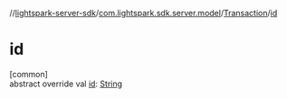 //[lightspark-server-sdk](../../../index.md)/[com.lightspark.sdk.server.model](../index.md)/[Transaction](index.md)/[id](id.md)

# id

[common]\
abstract override val [id](id.md): [String](https://kotlinlang.org/api/latest/jvm/stdlib/kotlin/-string/index.html)
